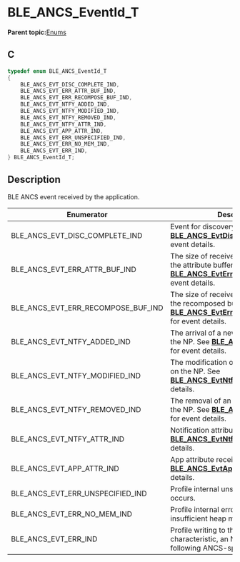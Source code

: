 # BLE\_ANCS\_EventId\_T

**Parent topic:**[Enums](GUID-EAAE0DDB-EBEC-493D-98DB-21037F1C06C6.md)

## C

```c
typedef enum BLE_ANCS_EventId_T
{
    BLE_ANCS_EVT_DISC_COMPLETE_IND,
    BLE_ANCS_EVT_ERR_ATTR_BUF_IND,
    BLE_ANCS_EVT_ERR_RECOMPOSE_BUF_IND,
    BLE_ANCS_EVT_NTFY_ADDED_IND,
    BLE_ANCS_EVT_NTFY_MODIFIED_IND,
    BLE_ANCS_EVT_NTFY_REMOVED_IND,
    BLE_ANCS_EVT_NTFY_ATTR_IND,
    BLE_ANCS_EVT_APP_ATTR_IND,
    BLE_ANCS_EVT_ERR_UNSPECIFIED_IND,
    BLE_ANCS_EVT_ERR_NO_MEM_IND,
    BLE_ANCS_EVT_ERR_IND,
} BLE_ANCS_EventId_T;
```

## Description

BLE ANCS event received by the application.

|Enumerator|Description|
|----------|-----------|
|BLE\_ANCS\_EVT\_DISC\_COMPLETE\_IND|Event for discovery completion. See **[BLE\_ANCS\_EvtDiscComplete\_T](GUID-C7627C14-126E-4A0D-8719-8B364D58795A.md)** for event details.|
|BLE\_ANCS\_EVT\_ERR\_ATTR\_BUF\_IND|The size of received data is larger than the attribute buffer. See **[BLE\_ANCS\_EvtErrAttrBufInd\_T](GUID-CBF298F4-008A-4DA8-80A8-95750D39CFDA.md)** for event details.|
|BLE\_ANCS\_EVT\_ERR\_RECOMPOSE\_BUF\_IND|The size of received data is larger than the recomposed buffer. See **[BLE\_ANCS\_EvtErrRecomposeBufInd\_T](GUID-888910F0-8007-4C13-9BD0-FD969CA34980.md)** for event details.|
|BLE\_ANCS\_EVT\_NTFY\_ADDED\_IND|The arrival of a new iOS notification on the NP. See **[BLE\_ANCS\_EvtNtfyInd\_T](GUID-9193BCBE-82CE-47CC-AF72-B0E8A7A68BC4.md)** for event details.|
|BLE\_ANCS\_EVT\_NTFY\_MODIFIED\_IND|The modification of an iOS notification on the NP. See **[BLE\_ANCS\_EvtNtfyInd\_T](GUID-9193BCBE-82CE-47CC-AF72-B0E8A7A68BC4.md)** for event details.|
|BLE\_ANCS\_EVT\_NTFY\_REMOVED\_IND|The removal of an iOS notification on the NP. See **[BLE\_ANCS\_EvtNtfyInd\_T](GUID-9193BCBE-82CE-47CC-AF72-B0E8A7A68BC4.md)** for event details.|
|BLE\_ANCS\_EVT\_NTFY\_ATTR\_IND|Notification attribute received. See **[BLE\_ANCS\_EvtNtfyAttrInd\_T](GUID-ACD78EEF-16F8-44DE-8C0D-1A056F124D0E.md)** for event details.|
|BLE\_ANCS\_EVT\_APP\_ATTR\_IND|App attribute received. See **[BLE\_ANCS\_EvtAppAttrInd\_T](GUID-954F2906-D8D5-45CD-BD41-35EE7D8DA084.md)** for event details.|
|BLE\_ANCS\_EVT\_ERR\_UNSPECIFIED\_IND|Profile internal unspecified error occurs.|
|BLE\_ANCS\_EVT\_ERR\_NO\_MEM\_IND|Profile internal error occurs due to insufficient heap memory.|
|BLE\_ANCS\_EVT\_ERR\_IND|Profile writing to the Control Point characteristic, an NC may receive the following ANCS-specific error codes.|

